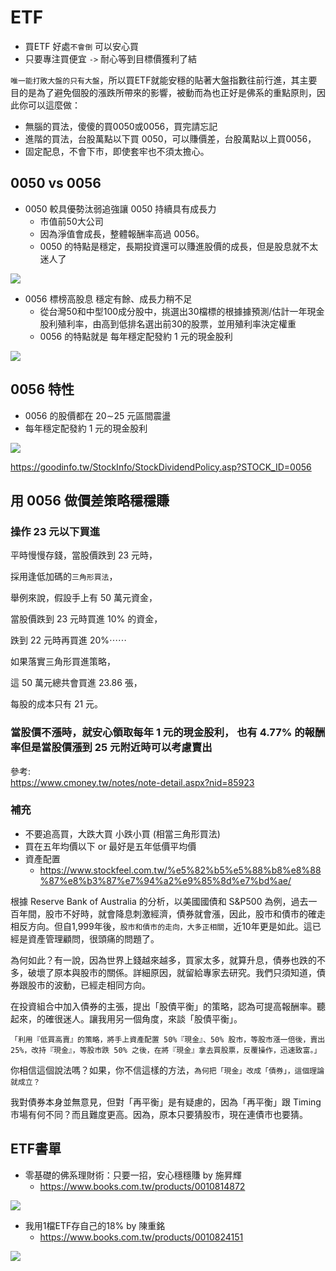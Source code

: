 # ETF

- 買ETF 好處`不會倒` 可以安心買
- 只要專注買便宜 `->` 耐心等到目標價獲利了結

`唯一能打敗大盤的只有大盤`，所以買ETF就能安穩的貼著大盤指數往前行進，其主要目的是為了避免個股的漲跌所帶來的影響，被動而為也正好是佛系的重點原則，因此你可以這麼做：

- 無腦的買法，傻傻的買0050或0056，買完請忘記
- 進階的買法，台股萬點以下買 0050，可以賺價差，台股萬點以上買0056，
- 固定配息，不會下市，即使套牢也不須太擔心。

## 0050 vs 0056

- 0050 較具優勢汰弱追強讓 0050 持續具有成長力
    - 市值前50大公司 
    - 因為淨值會成長，整體報酬率高過 0056。 
    - 0050 的特點是穩定，長期投資還可以賺進股價的成長，但是股息就不太迷人了
    
![](../images/0050.png)

- 0056 標榜高股息 穩定有餘、成長力稍不足
    - 從台灣50和中型100成分股中，挑選出30檔標的根據據預測/估計一年現金股利殖利率，由高到低排名選出前30的股票，並用殖利率決定權重 
    - 0056 的特點就是  每年穩定配發約 1 元的現金股利 

![](../images/0056_list.png)


## 0056 特性
- 0056 的股價都在 20∼25 元區間震盪
- 每年穩定配發約 1 元的現金股利

![](../images/0056.png)


https://goodinfo.tw/StockInfo/StockDividendPolicy.asp?STOCK_ID=0056


## 用 0056 做價差策略穩穩賺
### 操作 23 元以下買進

平時慢慢存錢，當股價跌到 23 元時，

採用逢低加碼的`三角形買法`，

舉例來說，假設手上有 50 萬元資金，

當股價跌到 23 元時買進 10% 的資金，

跌到 22 元時再買進 20%⋯⋯

如果落實三角形買進策略，

這 50 萬元總共會買進 23.86 張，

每股的成本只有 21 元。


### 當股價不漲時，就安心領取每年 1 元的現金股利， 也有 4.77%  的報酬率但是當股價漲到 25 元附近時可以考慮賣出

參考: <br>
https://www.cmoney.tw/notes/note-detail.aspx?nid=85923


### 補充
- 不要追高買，大跌大買 小跌小買 (相當三角形買法)
- 買在五年均價以下 or 最好是五年低價平均價
- 資產配置 
    - https://www.stockfeel.com.tw/%e5%82%b5%e5%88%b8%e8%88%87%e8%b3%87%e7%94%a2%e9%85%8d%e7%bd%ae/


根據 Reserve Bank of Australia 的分析，以美國國債和 S&P500 為例，過去一百年間，股市不好時，就會降息刺激經濟，債券就會漲，因此，股市和債市的確走相反方向。但自1,999年後，`股市和債市的走向，大多正相關`，近10年更是如此。這已經是資產管理顧問，很頭痛的問題了。


為何如此？有一說，因為世界上錢越來越多，買家太多，就算升息，債券也跌的不多，破壞了原本與股市的關係。詳細原因，就留給專家去研究。我們只須知道，債券跟股市的波動，已經走相同方向。


在投資組合中加入債券的主張，提出「股債平衡」的策略，認為可提高報酬率。聽起來，的確很迷人。讓我用另一個角度，來談「股債平衡」。

`「利用『低買高賣』的策略，將手上資產配置 50%『現金』、50% 股市，等股市漲一倍後，賣出 25%，改持『現金』，等股市跌 50% 之後，在將『現金』拿去買股票，反覆操作，迅速致富。」`

你相信這個說法嗎？如果，你不信這樣的方法，`為何把「現金」改成「債券」，這個理論就成立？`

我對債券本身並無意見，但對「再平衡」是有疑慮的，因為「再平衡」跟 Timing 市場有何不同？而且難度更高。因為，原本只要猜股市，現在連債市也要猜。
 
 



## ETF書單

- 零基礎的佛系理財術：只要一招，安心穩穩賺 by 施昇輝
    -  https://www.books.com.tw/products/0010814872

![](../images/2015630641170b.jpg)


- 我用1檔ETF存自己的18% by 陳重銘 
    -  https://www.books.com.tw/products/0010824151

![](../images/2014941609381b.jpg)
